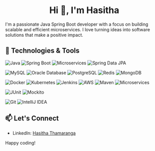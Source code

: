 <h1 align="center">Hi 👋, I'm Hasitha</h1>


I'm a passionate Java Spring Boot developer with a focus on building scalable and efficient microservices. I love turning ideas into software solutions that make a positive impact.

## 🔧 Technologies & Tools

![Java](https://img.shields.io/badge/Java-007396?style=for-the-badge&logo=java&logoColor=white)
![Spring Boot](https://img.shields.io/badge/Spring_Boot-6DB33F?style=for-the-badge&logo=spring&logoColor=white)
![Microservices](https://img.shields.io/badge/Microservices-1D72B8?style=for-the-badge&logo=microservices&logoColor=white)
![Spring Data JPA](https://img.shields.io/badge/Spring_Data_JPA-6DB33F?style=for-the-badge&logo=spring-data-jpa&logoColor=white)


![MySQL](https://img.shields.io/badge/MySQL-4479A1?style=for-the-badge&logo=mysql&logoColor=white)
![Oracle Database](https://img.shields.io/badge/Oracle_DB-F80000?style=for-the-badge&logo=oracle&logoColor=white)
![PostgreSQL](https://img.shields.io/badge/PostgreSQL-336791?style=for-the-badge&logo=postgresql&logoColor=white)
![Redis](https://img.shields.io/badge/Redis-DC382D?style=for-the-badge&logo=redis&logoColor=white)
![MongoDB](https://img.shields.io/badge/MongoDB-47A248?style=for-the-badge&logo=mongodb&logoColor=white)

![Docker](https://img.shields.io/badge/Docker-2496ED?style=for-the-badge&logo=docker&logoColor=white)
![Kubernetes](https://img.shields.io/badge/Kubernetes-326CE5?style=for-the-badge&logo=kubernetes&logoColor=white)
![Jenkins](https://img.shields.io/badge/Jenkins-D24939?style=for-the-badge&logo=jenkins&logoColor=white)
![AWS](https://img.shields.io/badge/AWS-232F3E?style=for-the-badge&logo=amazon-aws&logoColor=white)
![Maven](https://img.shields.io/badge/Maven-C71A36?style=for-the-badge&logo=apache-maven&logoColor=white)
![Microservices](https://img.shields.io/badge/Microservices-1D72B8?style=for-the-badge&logo=microservices&logoColor=white)




![JUnit](https://img.shields.io/badge/JUnit-25A162?style=for-the-badge&logo=junit5&logoColor=white)
![Mockito](https://img.shields.io/badge/Mockito-DA3832?style=for-the-badge&logo=mockito&logoColor=white)


![Git](https://img.shields.io/badge/Git-F05032?style=for-the-badge&logo=git&logoColor=white)
![IntelliJ IDEA](https://img.shields.io/badge/IntelliJ_IDEA-000000?style=for-the-badge&logo=intellij-idea&logoColor=white)



## 📫 Let's Connect

- LinkedIn: [Hasitha Thamaranga](https://www.linkedin.com/in/hasitha-thamaranga-856b9657)

Happy coding!

